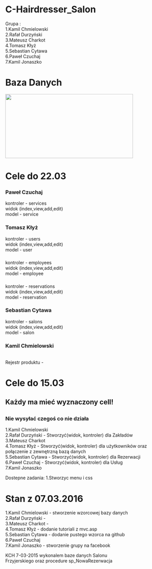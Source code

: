 # C-Hairdresser_Salon</br>
 Grupa :</br>
1.Kamil Chmielowski</br>
2.Rafał Durzyński</br>
3.Mateusz Charkot</br>
4.Tomasz Kłyż</br>
5.Sebastian Cytawa</br>
6.Paweł Czuchaj</br>
7.Kamil Jonaszko</br>
<h1>Baza Danych</h1>
<img src="https://scontent-waw1-1.xx.fbcdn.net/hphotos-xft1/t31.0-8/12841369_1131449470220199_4555738416939327465_o.jpg" height="200" width="400">

<h1>Cele do 22.03</h1>

<h3>Paweł Czuchaj</h3>
kontroler - services </br>
widok (index,view,add,edit)</br>
model - service</br>

<h3>Tomasz Kłyż </h3>
kontroler - users</br>
widok (index,view,add,edit)</br>
model - user</br>

<h3></h3>
kontroler - employees</br>
widok (index,view,add,edit)</br>
model - employee</br>

<h3></h3>
kontroler - reservations</br>
widok (index,view,add,edit)</br>
model - reservation</br>

<h3>Sebastian Cytawa</h3>
kontroler - salons</br>
widok (index,view,add,edit)</br>
model - salon</br>

<h3>Kamil Chmielowski</h3></br>
Rejestr produktu -





<h1>Cele do 15.03</h1>
 <h2>Każdy ma mieć wyznaczony cell!<h2>
  <h3>Nie wysyłać czegoś co nie działa</h3>
1.Kamil Chmielowski</br>
2.Rafał Durzyński - Stworzyć(widok, kontroler) dla Zakładów</br>
3.Mateusz Charkot</br>
4.Tomasz Kłyż - Stworzyć(widok, kontroler) dla użytkowników oraz połączenie z zewnętrzną bazą danych</br>
5.Sebastian Cytawa - Stworzyć(widok, kontroler) dla Rezerwacji</br>
6.Paweł Czuchaj - Stworzyć(widok, kontroler) dla  Usług</br>
7.Kamil Jonaszko</br>

Dostepne zadania:
1.Stworzyc menu i css

<h1>Stan z 07.03.2016</h1>
1.Kamil Chmielowski - stworzenie wzorcowej bazy danych </br>
2.Rafał Durzyński -</br>
3.Mateusz Charkot -</br>
4.Tomasz Kłyż - dodanie tutoriali z mvc.asp</br>
5.Sebastian Cytawa - dodanie pustego wzorca na github</br>
6.Paweł Czuchaj</br>
7.Kamil Jonaszko - stworzenie grupy na facebook</br>

KCH 7-03-2015 wykonalem baze danych Salonu</br>
Frzyjerskiego oraz procedure sp_NowaRezerwacja</br>
